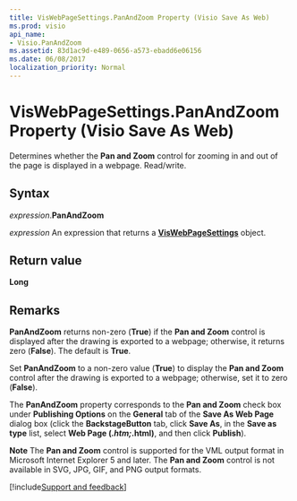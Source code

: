 ```yaml
---
title: VisWebPageSettings.PanAndZoom Property (Visio Save As Web)
ms.prod: visio
api_name:
- Visio.PanAndZoom
ms.assetid: 83d1ac9d-e489-0656-a573-ebadd6e06156
ms.date: 06/08/2017
localization_priority: Normal
---
```



# VisWebPageSettings.PanAndZoom Property (Visio Save As Web)

Determines whether the  **Pan and Zoom** control for zooming in and out of the page is displayed in a webpage. Read/write.


## Syntax

_expression_.**PanAndZoom**

 _expression_ An expression that returns a  **[VisWebPageSettings](visio.viswebpagesettings.object.visio.save.md)** object.


## Return value

 **Long**


## Remarks

 **PanAndZoom** returns non-zero (**True**) if the  **Pan and Zoom** control is displayed after the drawing is exported to a webpage; otherwise, it returns zero (**False**). The default is  **True**.

Set  **PanAndZoom** to a non-zero value (**True**) to display the  **Pan and Zoom** control after the drawing is exported to a webpage; otherwise, set it to zero (**False**).

The  **PanAndZoom** property corresponds to the **Pan and Zoom** check box under **Publishing Options** on the **General** tab of the **Save As Web Page** dialog box (click the **BackstageButton** tab, click **Save As**, in the  **Save as type** list, select **Web Page (*.htm;*.html)**, and then click  **Publish**).


 **Note**  The  **Pan and Zoom** control is supported for the VML output format in Microsoft Internet Explorer 5 and later. The **Pan and Zoom** control is not available in SVG, JPG, GIF, and PNG output formats.

[!include[Support and feedback](~/includes/feedback-boilerplate.md)]